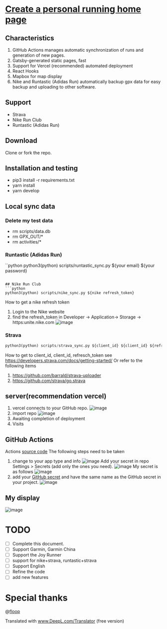 # [Create a personal running home page](https://yihong.run/running)

## Characteristics

1. GitHub Actions manages automatic synchronization of runs and generation of new pages.
2. Gatsby-generated static pages, fast
3. Support for Vercel (recommended) automated deployment
4. React Hooks
5. Mapbox for map display
6. Nike and Runtastic (Adidas Run) automatically backup gpx data for easy backup and uploading to other software.

## Support

- Strava
- Nike Run Club
- Runtastic (Adidas Run)

## Download
Clone or fork the repo.

## Installation and testing

- pip3 install -r requirements.txt
- yarn install
- yarn develop

## Local sync data

### Delete my test data

- rm scripts/data.db
- rm GPX_OUT/*
- rm activities/*

### Runtastic (Adidas Run)
``python
python3(python) scripts/runtastic_sync.py ${your email} ${your password}
```

## Nike Run Club
```python
python3(python) scripts/nike_sync.py ${nike refresh_token}
```

How to get a nike refresh token
1. Login to the Nike website
2. find the refresh_token in Developer -> Application-> Storage -> https:unite.nike.com
![image](https://user-images.githubusercontent.com/15976103/94448123-23812b00-01dd-11eb-8143-4b0839c31d90.png)

### Strava
```python
python3(python) scripts/strava_sync.py ${client_id} ${client_id} ${refresch_token}
```
How to get to client_id, client_id, refresch_token see https://developers.strava.com/docs/getting-started/
Or refer to the following items
1. https://github.com/barrald/strava-uploader
2. https://github.com/strava/go.strava
 
## server(recommendation vercel)

1. vercel connects to your GitHub repo.
![image](https://user-images.githubusercontent.com/15976103/94452465-2599b880-01e2-11eb-9538-582f0f46c421.png)
2. import repo
![image](https://user-images.githubusercontent.com/15976103/94452556-3f3b0000-01e2-11eb-97a2-3789c2d60766.png)
2. Awaiting completion of deployment
3. Visits

## GitHub Actions 
Actions [source code](https://github.com/yihong0618/running_page/blob/master/.github/workflows/run_data_sync.yml)
The following steps need to be taken
1. change to your app type and info
![image](https://user-images.githubusercontent.com/15976103/94450124-73f98800-01df-11eb-9b3c-ac1a6224f46f.png)
Add your secret in repo Settings > Secrets (add only the ones you need).
![image](https://user-images.githubusercontent.com/15976103/94450295-aacf9e00-01df-11eb-80b7-a92b9cd1461e.png)
My secret is as follows
![image](https://user-images.githubusercontent.com/15976103/94451037-8922e680-01e0-11eb-9bb9-729f0eadcdb7.png)
3. add your [GitHub secret](https://github.com/settings/tokens) and have the same name as the GitHub secret in your project.
![image](https://user-images.githubusercontent.com/15976103/94450721-2f222100-01e0-11eb-94a7-ef1f06fc0a59.png)

## My display
![image](https://user-images.githubusercontent.com/15976103/87566339-775b9800-c6f5-11ea-803f-6c2f69801ee4.png)

# TODO

- [ ] Complete this document.
- [ ] Support Garmin, Garmin China
- [ ] Support the Joy Runner
- [ ] support for nike+strava, runtastic+strava
- [ ] Support English
- [ ] Refine the code
- [ ] add new features

# Special thanks

@[floop](https://github.com/flopp)

Translated with www.DeepL.com/Translator (free version)
